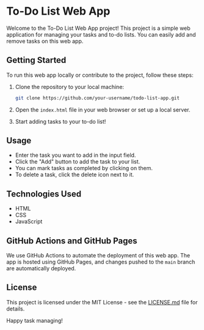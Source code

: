 # To-Do List Web App

Welcome to the To-Do List Web App project! This project is a simple web application for managing your tasks and to-do lists. You can easily add and remove tasks on this web app.

## Getting Started

To run this web app locally or contribute to the project, follow these steps:

1. Clone the repository to your local machine:

   ```bash
   git clone https://github.com/your-username/todo-list-app.git
   ```

2. Open the `index.html` file in your web browser or set up a local server.

3. Start adding tasks to your to-do list!

## Usage

- Enter the task you want to add in the input field.
- Click the "Add" button to add the task to your list.
- You can mark tasks as completed by clicking on them.
- To delete a task, click the delete icon next to it.

## Technologies Used

- HTML
- CSS
- JavaScript

## GitHub Actions and GitHub Pages

We use GitHub Actions to automate the deployment of this web app. The app is hosted using GitHub Pages, and changes pushed to the `main` branch are automatically deployed.


## License

This project is licensed under the MIT License - see the [LICENSE.md](LICENSE.md) file for details.

Happy task managing!
```

